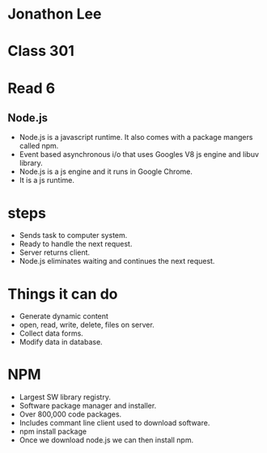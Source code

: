 # Jonathon Lee
# Class 301
# Read 6

## Node.js
- Node.js is a javascript runtime. It also comes with a package mangers called npm. 
- Event based asynchronous i/o that uses Googles V8 js engine and libuv library.
- Node.js is a js engine and it runs in Google Chrome.
- It is a js runtime.

# steps
- Sends task to computer system.
- Ready to handle the next request.
- Server returns client.
- Node.js eliminates waiting and continues the next request.

# Things it can do 
- Generate dynamic content
- open, read, write, delete, files on server.
- Collect data forms.
- Modify data in database.

# NPM
- Largest SW library registry.
- Software package manager and installer.
- Over 800,000 code packages.
- Includes commant line client used to download software.
- npm install package
- Once we download node.js we can then install npm.
